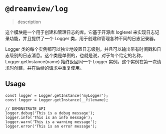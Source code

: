 # `@dreamview/log`

> description

这个模块是一个用于创建和管理日志的库。它基于开源库 loglevel 来实现日志记录功能，并且提供了一个 Logger 类，用于创建和管理各种不同的日志记录器。

Logger 类的每个实例都可以独立地设置日志级别，并且可以输出带有时间戳和日志级别的日志消息。这个类是单例的，也就是说，对于每个给定的名称，Logger.getInstance(name) 始终返回同一个 Logger 实例。这个实例在第一次请求时创建，并在后续的请求中重复使用。




## Usage

```
const logger = Logger.getInstance('myLogger');
const logger = Logger.getInstance(__filename);

// DEMONSTRATE API
logger.debug('This is a debug message');
logger.info('This is an info message');
logger.warn('This is a warning message');
logger.error('This is an error message');
```
